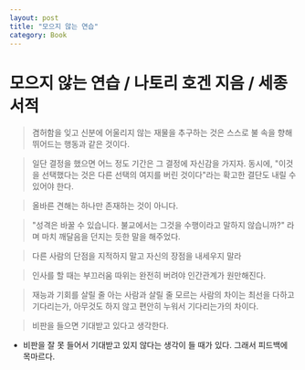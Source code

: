 ```yaml
---
layout: post
title: "모으지 않는 연습"
category: Book
---
```


# 모으지 않는 연습 / 나토리 호겐 지음 / 세종서적

> 겸허함을 잊고 신분에 어울리지 않는 재물을 추구하는 것은 스스로 불 속을 향해 뛰어드는 행동과 같은 것이다.

> 일단 결정을 했으면 어느 정도 기간은 그 결정에 자신감을 가지자. 동시에, "이것을 선택했다는 것은 다른 선택의 여지를 버린 것이다"라는 확고한 결단도 내릴 수 있어야 한다.

> 올바른 견해는 하나만 존재하는 것이 아니다.

> "성격은 바꿀 수 있습니다. 불교에서는 그것을 수행이라고 말하지 않습니까?" 라며 마치 깨달음을 던지는 듯한 말을 해주었다.

> 다른 사람의 단점을 지적하지 말고 자신의 장점을 내세우지 말라

> 인사를 할 때는 부끄러움 따위는 완전히 버려야 인간관계가 원만해진다.

> 재능과 기회를 살릴 줄 아는 사람과 살릴 줄 모르는 사람의 차이는 최선을 다하고 기다리는가, 아무것도 하지 않고 편안히 누워서 기다리는가의 차이다.

> 비판을 들으면 기대받고 있다고 생각한다.

- 비판을 잘 못 들어서 기대받고 있지 않다는 생각이 들 때가 있다. 그래서 피드백에 목마르다.

